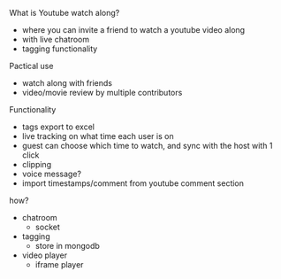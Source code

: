 What is Youtube watch along?
- where you can invite a friend to watch a youtube video along
- with live chatroom
- tagging functionality

Pactical use
- watch along with friends
- video/movie review by multiple contributors

Functionality
- tags export to excel
- live tracking on what time each user is on
- guest can choose which time to watch, and sync with the host with 1 click
- clipping
- voice message?
- import timestamps/comment from youtube comment section

how?
- chatroom
    - socket
- tagging
    - store in mongodb
- video player
    - iframe player